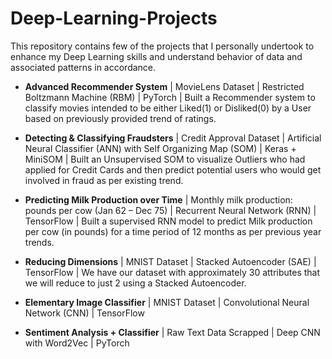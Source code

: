 # Deep-Learning-Projects
This repository contains few of the projects that I personally undertook to enhance my Deep Learning skills and understand behavior of data and associated patterns in accordance.

* **Advanced Recommender System** | MovieLens Dataset | Restricted Boltzmann Machine (RBM) | PyTorch | Built a Recommender system to classify movies intended to be either Liked(1) or Disliked(0) by a User based on previously provided trend of ratings.

* **Detecting & Classifying Fraudsters** | Credit Approval Dataset | Artificial Neural Classifier (ANN) with Self Organizing Map (SOM) | Keras + MiniSOM | Built an Unsupervised SOM to visualize Outliers who had applied for Credit Cards and then predict potential users who would get involved in fraud as per existing trend.

* **Predicting Milk Production over Time** | Monthly milk production: pounds per cow (Jan 62 – Dec 75) | Recurrent Neural Network (RNN) | TensorFlow | Built a supervised RNN model to predict Milk production per cow (in pounds) for a time period of 12 months as per previous year trends.

* **Reducing Dimensions** | MNIST Dataset | Stacked Autoencoder (SAE) | TensorFlow | We have our dataset with approximately 30 attributes that we will reduce to just 2 using a Stacked Autoencoder.

* **Elementary Image Classifier** | MNIST Dataset | Convolutional Neural Network (CNN) | TensorFlow

* **Sentiment Analysis + Classifier** | Raw Text Data Scrapped | Deep CNN with Word2Vec | PyTorch
